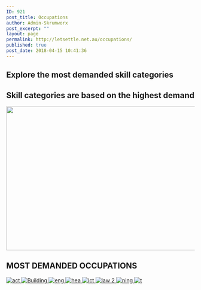 ```yaml
---
ID: 921
post_title: Occupations
author: Admin-Skrumworx
post_excerpt: ""
layout: page
permalink: http://letsettle.net.au/occupations/
published: true
post_date: 2018-04-15 10:41:36
---
```

<h2>Explore the most demanded skill categories </h2>		
			<h2>Skill categories are based on the highest demand</h2>		
										<img width="1024" height="385" src="http://letsettle.net.au/wp-content/uploads/2018/03/skillllll-1024x385.png" alt="" srcset="http://letsettle.net.au/wp-content/uploads/2018/03/skillllll-1024x385.png 1024w, http://letsettle.net.au/wp-content/uploads/2018/03/skillllll-300x113.png 300w, http://letsettle.net.au/wp-content/uploads/2018/03/skillllll-768x289.png 768w" sizes="(max-width: 1024px) 100vw, 1024px" />											
			<h2>MOST DEMANDED OCCUPATIONS</h2>		
											<a href=" http://letsettle.net.au/accountancy/" data-elementor-open-lightbox="" target="_blank">
							<img src="http://letsettle.net.au/wp-content/uploads/elementor/thumbs/act-nnqh3djhbiz20bjcrhrkwp9zo4iaqd8b84u1k8co6c.png" title="act" alt="act" />								</a>
											<a href=" http://letsettle.net.au/building-profession/" data-elementor-open-lightbox="" target="_blank">
							<img src="http://letsettle.net.au/wp-content/uploads/elementor/thumbs/Building-nntxxkdnxx6ilhh4umqv13x87b7uk7uq4b4usmrs6c.png" title="Building" alt="Building" />								</a>
											<a href=" http://letsettle.net.au/engineering/ " data-elementor-open-lightbox="" target="_blank">
							<img src="http://letsettle.net.au/wp-content/uploads/elementor/thumbs/eng-nnqhkoqh6oo5tse4oh58bu0lil6nhoycltcyqoonl0.png" title="eng" alt="eng" />								</a>
											<a href=" http://letsettle.net.au/health-profession/" data-elementor-open-lightbox="" target="_blank">
							<img src="http://letsettle.net.au/wp-content/uploads/elementor/thumbs/hea-nnqhumuzikaep7xxl9y37tn7ue5hydg2z1wyl3xnqc.png" title="hea" alt="hea" />								</a>
											<a href="http://letsettle.net.au/ict/" data-elementor-open-lightbox="" target="_blank">
							<img src="http://letsettle.net.au/wp-content/uploads/elementor/thumbs/ict-nnqghc7p3ct1tfjpfyugg9gyax4i9tquv288ip0y1w.png" title="ict" alt="ict" />								</a>
											<a href="http://letsettle.net.au/law/" data-elementor-open-lightbox="" target="_blank">
							<img src="http://letsettle.net.au/wp-content/uploads/elementor/thumbs/law-2-nomywtsqal43xneds9iz6ip27onyx6ppyd76dmbfj8.png" title="law 2" alt="law 2" />								</a>
											<a href=" http://letsettle.net.au/nursing/" data-elementor-open-lightbox="" target="_blank">
							<img src="http://letsettle.net.au/wp-content/uploads/elementor/thumbs/ning-nnqi1j0dmtq3u9xhc97li30wo46eegt7x655a5pq3o.png" title="ning" alt="ning" />								</a>
											<a href="http://letsettle.net.au/education/" data-elementor-open-lightbox="" target="_blank">
							<img src="http://letsettle.net.au/wp-content/uploads/elementor/thumbs/t-nnqi71cbov9lvzxe64xvm6z60f0uilol0fsljjjnms.png" title="t" alt="t" />								</a>